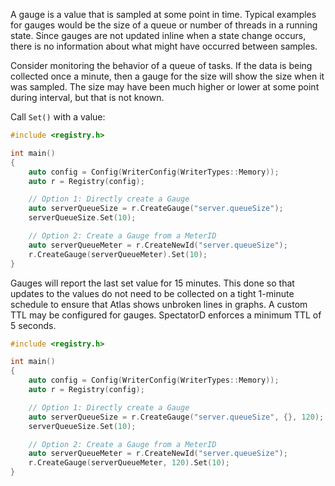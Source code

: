 A gauge is a value that is sampled at some point in time. Typical examples for gauges would be
the size of a queue or number of threads in a running state. Since gauges are not updated inline
when a state change occurs, there is no information about what might have occurred between samples.

Consider monitoring the behavior of a queue of tasks. If the data is being collected once a minute,
then a gauge for the size will show the size when it was sampled. The size may have been much
higher or lower at some point during interval, but that is not known.

Call `Set()` with a value:

```cpp
#include <registry.h>

int main()
{
    auto config = Config(WriterConfig(WriterTypes::Memory));
    auto r = Registry(config);

    // Option 1: Directly create a Gauge
    auto serverQueueSize = r.CreateGauge("server.queueSize");
    serverQueueSize.Set(10);

    // Option 2: Create a Gauge from a MeterID
    auto serverQueueMeter = r.CreateNewId("server.queueSize");
    r.CreateGauge(serverQueueMeter).Set(10);
}
```

Gauges will report the last set value for 15 minutes. This done so that updates to the values do
not need to be collected on a tight 1-minute schedule to ensure that Atlas shows unbroken lines in
graphs. A custom TTL may be configured for gauges. SpectatorD enforces a minimum TTL of 5 seconds.

```cpp
#include <registry.h>

int main()
{
    auto config = Config(WriterConfig(WriterTypes::Memory));
    auto r = Registry(config);

    // Option 1: Directly create a Gauge
    auto serverQueueSize = r.CreateGauge("server.queueSize", {}, 120);
    serverQueueSize.Set(10);

    // Option 2: Create a Gauge from a MeterID
    auto serverQueueMeter = r.CreateNewId("server.queueSize");
    r.CreateGauge(serverQueueMeter, 120).Set(10);
}
```
